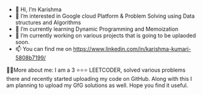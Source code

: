 - 👧 Hi, I’m Karishma
- 👀 I’m interested in  Google cloud Platform & Problem Solving using Data structures and Algorithms
- 🌱 I’m currently learning Dynamic Programming and  Memoization 
- 🎯 I’m currently working on various projects that is going to be uplaoded soon.
- 📫 You can find me on https://www.linkedin.com/in/karishma-kumari-5808b7199/

🏳‍🌈More about me:
I am a 3 ⭐⭐⭐ LEETCODER, solved various problems there and recently started uploading my code on GitHub. Along with this I am planning to upload my GfG solutions as well. Hope you find it useful.
